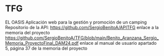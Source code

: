 # TFG
EL OASIS
Aplicación web para la gestión y promoción de un camping
Repositorio de la API: https://github.com/SergioBenitoA/APITFG
enlace a la memoria del proyecto https://github.com/SergioBenitoA/TFG/blob/main/Benito_Aranzana_Sergio_Memoria_ProyectoFinal_DAM24.pdf
enlace al manual de usuario apartado 5, página 37 de la memoria del proyecto
